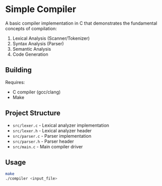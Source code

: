 # Simple Compiler

A basic compiler implementation in C that demonstrates the fundamental concepts of compilation:
1. Lexical Analysis (Scanner/Tokenizer)
2. Syntax Analysis (Parser)
3. Semantic Analysis
4. Code Generation

## Building
Requires:
- C compiler (gcc/clang)
- Make

## Project Structure
- `src/lexer.c` - Lexical analyzer implementation
- `src/lexer.h` - Lexical analyzer header
- `src/parser.c` - Parser implementation
- `src/parser.h` - Parser header
- `src/main.c` - Main compiler driver

## Usage
```bash
make
./compiler <input_file>
```
